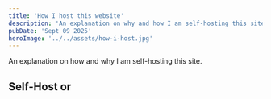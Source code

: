 ```yaml
---
title: 'How I host this website'
description: 'An explanation on why and how I am self-hosting this site.'
pubDate: 'Sept 09 2025'
heroImage: '../../assets/how-i-host.jpg'
---
```


An explanation on how and why I am self-hosting this site. 

## Self-Host or 